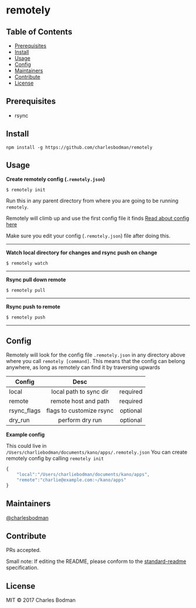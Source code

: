 # remotely

## Table of Contents

- [Prerequisites](#prerequisites)
- [Install](#install)
- [Usage](#usage)
- [Config](#config)
- [Maintainers](#maintainers)
- [Contribute](#contribute)
- [License](#license)

## Prerequisites
- rsync

## Install
```
npm install -g https://github.com/charlesbodman/remotely
```

## Usage

**Create remotely config (`.remotely.json`)**
```
$ remotely init
```
Run this in any parent directory from where you are going to be running `remotely`.

Remotely will climb up and use the first config file it finds
[Read about config here](#config)

Make sure you edit your config (`.remotely.json`) file after doing this. 

---

**Watch local directory for changes and rsync push on change**
```
$ remotely watch
```
---

**Rsync pull down remote**
```
$ remotely pull
```
---

**Rsync push to remote**
```
$ remotely push
```
---

## Config
Remotely will look for the config file `.remotely.json` in any directory above where you call `remotely [command]`.
This means that the config can belong anywhere, as long as remotely can find it by traversing upwards

| Config        | Desc         |                |
| ------------- |:-------------:|:-------------:|
| local         | local path to sync dir | required |
| remote      | remote host and path | required |
| rsync_flags | flags to customize rsync  | optional |
| dry_run | perform dry run | optional |

**Example config**

This could live in `/Users/charliebodman/documents/kano/apps/.remotely.json` 
You can create remotely config by calling `remotely init`
```javascript
{
    "local":"/Users/charliebodman/documents/kano/apps", 
    "remote":"charlie@example.com:~/kano/apps"
}
```

## Maintainers

[@charlesbodman](https://github.com/@charlesbodman)

## Contribute

PRs accepted.

Small note: If editing the README, please conform to the [standard-readme](https://github.com/RichardLitt/standard-readme) specification.

## License

MIT © 2017 Charles Bodman
